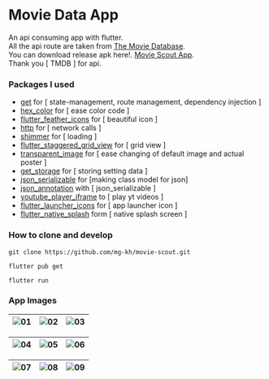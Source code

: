 # Movie Data App

An api consuming app with flutter. <br />
All the api route are taken from [The Movie Database](https://www.themoviedb.org/). <br />
You can download release apk here!. [Movie Scout App](https://www.mediafire.com/file/d8pr6076uq2p051/app-release.apk/file). <br />
Thank you [ TMDB ] for api. 

### Packages I used
* [get](https://pub.dev/packages/get) for [ state-management, route management, dependency injection ]
* [hex_color]() for [ ease color code ]
* [flutter_feather_icons]() for [ beautiful icon ]
* [http]() for [ network calls ]
* [shimmer]() for [ loading ]
* [flutter_staggered_grid_view]() for [ grid view ]
* [transparent_image]() for [ ease changing of default image and actual poster ]
* [get_storage]() for [ storing setting data ]
* [json_serializable]() for [making class model for json]
* [json_annotation]() with [ json_serializable ]
* [youtube_player_iframe]() to [ play yt videos ]
* [flutter_launcher_icons]() for [ app launcher icon ]
* [flutter_native_splash]() form [ native splash screen ]

### How to clone and develop
```
git clone https://github.com/mg-kh/movie-scout.git
```

```
flutter pub get
```

```
flutter run
```

### App Images
| ![01](https://user-images.githubusercontent.com/47512802/137269120-50d6ffde-4752-47ba-a24e-5194158f884a.jpg) | ![02](https://user-images.githubusercontent.com/47512802/137269186-07b97c1c-ced2-467f-9cad-8bb8f2ecafb8.jpg) | ![03](https://user-images.githubusercontent.com/47512802/137269200-857404a6-e8c2-484b-834f-73dd2a727bdc.jpg)
| ----------- | ----------- | ----------- | 

| ![04](https://user-images.githubusercontent.com/47512802/137269213-19d52c33-c4b4-4388-a82d-67540856430f.jpg) | ![05](https://user-images.githubusercontent.com/47512802/137269275-c29d8785-042e-4e6d-83be-37b68e2e4b98.jpg) | ![06](https://user-images.githubusercontent.com/47512802/137269311-2ac698f9-be7e-4181-851d-4dd67e248dbc.jpg) 
| ----------- | ----------- | ----------- | 

| ![07](https://user-images.githubusercontent.com/47512802/137269323-41d9512c-90a2-482d-b34e-64309ca67fdc.jpg) | ![08](https://user-images.githubusercontent.com/47512802/137269330-c6e31773-c826-458d-8c21-3e44f0ae327f.jpg) | ![09](https://user-images.githubusercontent.com/47512802/137269336-cf94e4b5-3bc7-494f-ac24-f7f949c6b467.jpg) 
| ----------- | ----------- | ----------- | 



